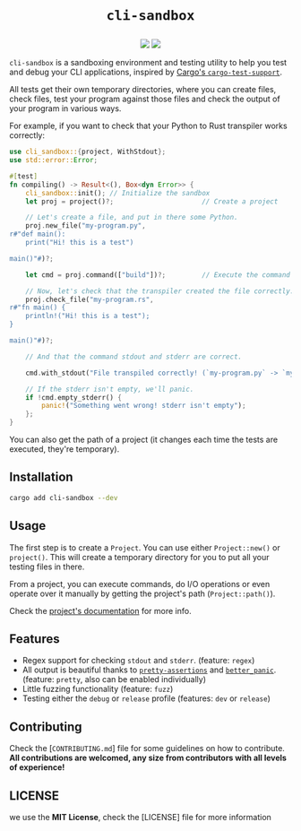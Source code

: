 <!-- cargo-rdme start -->

<span align="center">

<h1><pre><code>cli-sandbox</code></pre></h1>

<a href="https://crates.io/crates/cli-sandbox"><img src="https://img.shields.io/crates/d/cli-sandbox?style=for-the-badge&logo=rust"></img></a>
<a href="https://docs.rs/cli-sandbox"><img src="https://img.shields.io/docsrs/cli-sandbox?style=for-the-badge&logo=docsdotrs"></img></a>

</span>

`cli-sandbox` is a sandboxing environment and testing utility to help you test and debug your CLI applications, inspired by [Cargo's `cargo-test-support`](https://github.com/rust-lang/cargo/tree/master/crates/cargo-test-support).

All tests get their own temporary directories, where you can create files, check files, test your program against those files and check the output of your program in various ways.

For example, if you want to check that your Python to Rust transpiler works correctly:

```rust
use cli_sandbox::{project, WithStdout};
use std::error::Error;

#[test]
fn compiling() -> Result<(), Box<dyn Error>> {
    cli_sandbox::init(); // Initialize the sandbox
    let proj = project()?;                      // Create a project

    // Let's create a file, and put in there some Python.
    proj.new_file("my-program.py",
r#"def main():
    print("Hi! this is a test")

main()"#)?;

    let cmd = proj.command(["build"])?;         // Execute the command "<YOUR COMMAND> build". Cli-sandbox will automatically get your command.

    // Now, let's check that the transpiler created the file correctly.
    proj.check_file("my-program.rs",
r#"fn main() {
    println!("Hi! this is a test");
}

main()"#)?;

    // And that the command stdout and stderr are correct.

    cmd.with_stdout("File transpiled correctly! (`my-program.py` -> `my-program.rs`)");

    // If the stderr isn't empty, we'll panic.
    if !cmd.empty_stderr() {
        panic!("Something went wrong! stderr isn't empty");
    };
}
```

You can also get the path of a project (it changes each time the tests are executed, they're temporary).

## Installation

```sh
cargo add cli-sandbox --dev
```

## Usage

The first step is to create a `Project`. You can use either `Project::new()` or `project()`. This will create a temporary directory for you to put all your testing files in there.

From a project, you can execute commands, do I/O operations or even operate over it manually by getting the project's path (`Project::path()`).

Check the [project's documentation](https://docs.rs/cli-sandbox) for more info.

## Features

* Regex support for checking `stdout` and `stderr`. (feature: `regex`)
* All output is beautiful thanks to [`pretty-assertions`](https://docs.rs/pretty_assertions/latest/pretty_assertions/) and [`better_panic`](https://docs.rs/better_panic). (feature: `pretty`, also can be enabled individually)
* Little fuzzing functionality (feature: `fuzz`)
* Testing either the `debug` or `release` profile (features: `dev` or `release`)

<!-- cargo-rdme end -->

## Contributing

Check the [`CONTRIBUTING.md`] file for some guidelines on how to contribute. **All contributions are welcomed, any size from contributors with all levels of experience!**

## LICENSE

we use the **MIT License**, check the [LICENSE] file for more information

